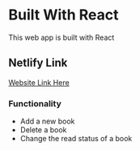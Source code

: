 # Built With React

This web app is built with React

## Netlify Link

[Website Link Here](https://timsbooks.netlify.app/)

### Functionality

* Add a new book
* Delete a book
* Change the read status of a book

